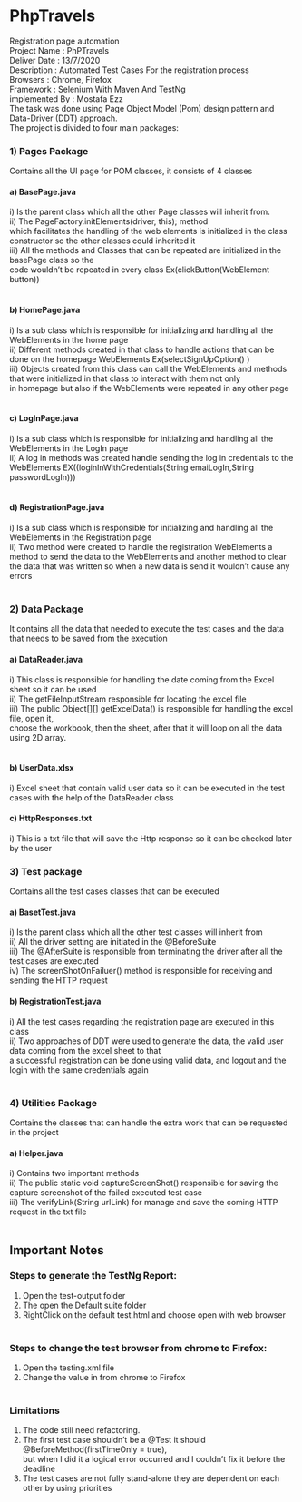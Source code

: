 # PhpTravels
Registration page automation <br/>
Project Name : PhPTravels <br/>
Deliver Date : 13/7/2020 <br/>
Description : Automated Test Cases For the registration process <br/>
Browsers : Chrome, Firefox <br/>
Framework : Selenium With Maven And TestNg <br/>
implemented By : Mostafa Ezz <br/>
The task was done using Page Object Model (Pom) design pattern and Data-Driver (DDT) approach. <br/>
The project is divided to four main packages: <br/>
### 1) Pages Package
Contains all the UI page for POM classes, it consists of 4 classes <br/>
#### a) BasePage.java
i) Is the parent class which all the other Page classes will inherit from. <br/>
ii) The PageFactory.initElements(driver, this); method <br/>
which facilitates the handling of the web elements is initialized in the class constructor so the other classes could inherited it <br/>
iii) All the methods and Classes that can be repeated are initialized in the basePage class so the <br/> 
code wouldn’t be repeated in every class Ex(clickButton(WebElement button)) <br/> <br/>

#### b) HomePage.java
i) Is a sub class which is responsible for initializing and handling all the WebElements in the home page <br/>
ii) Different methods created in that class to handle actions that can be done on the homepage WebElements Ex(selectSignUpOption() )<br/>
iii) Objects created from this class can call the WebElements and methods that were initialized in that class to interact with them not only <br/> 
in homepage but also if the WebElements were repeated in any other page <br/> <br/>

#### c) LogInPage.java
i) Is a sub class which is responsible for initializing and handling all the WebElements in the LogIn page <br/>
ii) A log in methods was created handle sending the log in credentials to the WebElements EX((loginInWithCredentials(String emaiLogIn,String passwordLogIn))) <br/> <br/>
#### d) RegistrationPage.java
i) Is a sub class which is responsible for initializing and handling all the WebElements in the Registration page <br/> 
ii) Two method were created to handle the registration WebElements a method to send the data to the WebElements and another method to clear <br/>
the data that was written so when a new data is send it wouldn’t cause any errors <br/> <br/>

### 2) Data Package
It contains all the data that needed to execute the test cases and the data that needs to be saved from the execution <br/>
#### a) DataReader.java
i) This class is responsible for handling the date coming from the Excel sheet so it can be used <br/>
ii) The getFileInputStream responsible for locating the excel file <br/>
iii) The public Object[][] getExcelData() is responsible for handling the excel file, open it, <br/>
choose the workbook, then the sheet, after that it will loop on all the data using 2D array. <br/> <br/>

#### b) UserData.xlsx
i) Excel sheet that contain valid user data so it can be executed in the test cases with the help of the DataReader class <br/>

#### c) HttpResponses.txt
i) This is a txt file that will save the Http response so it can be checked later by the user <br/>

### 3) Test package
Contains all the test cases classes that can be executed <br/>
#### a) BasetTest.java
i) Is the parent class which all the other test classes will inherit from <br/>
ii) All the driver setting are initiated in the @BeforeSuite <br/>
iii) The @AfterSuite is responsible from terminating the driver after all the test cases are executed <br/>
iv) The screenShotOnFailuer() method is responsible for receiving and sending the HTTP request <br/>

#### b) RegistrationTest.java
i) All the test cases regarding the registration page are executed in this class <br/>
ii) Two approaches of DDT were used to generate the data, the valid user data coming from the excel sheet to that <br/>
a successful registration can be done using valid data, and logout and the login with the same credentials again <br/> <br/>

### 4) Utilities Package
Contains the classes that can handle the extra work that can be requested in the project <br/>
#### a) Helper.java <br/>
i) Contains two important methods <br/>
ii) The public static void captureScreenShot() responsible for saving the capture screenshot of the failed executed test case <br/>
iii) The verifyLink(String urlLink) for manage and save the coming HTTP request in the txt file <br/> <br/>

## Important Notes
### Steps to generate the TestNg Report: <br/>
1) Open the test-output folder <br/>
2) The open the Default suite folder <br/>
3) RightClick on the default test.html and choose open with web browser <br/> <br/>

### Steps to change the test browser from chrome to Firefox: <br/>
1) Open the testing.xml file <br/>
2) Change the value in <parameter name="browser" value="chrome"></parameter> from chrome to Firefox <br/> <br/>

### Limitations
1) The code still need refactoring. <br/>
2) The first test case shouldn’t be a @Test it should @BeforeMethod(firstTimeOnly = true), <br/>
but when I did it a logical error occurred and I couldn’t fix it before the deadline <br/>
3) The test cases are not fully stand-alone they are dependent on each other by using priorities <br/>
